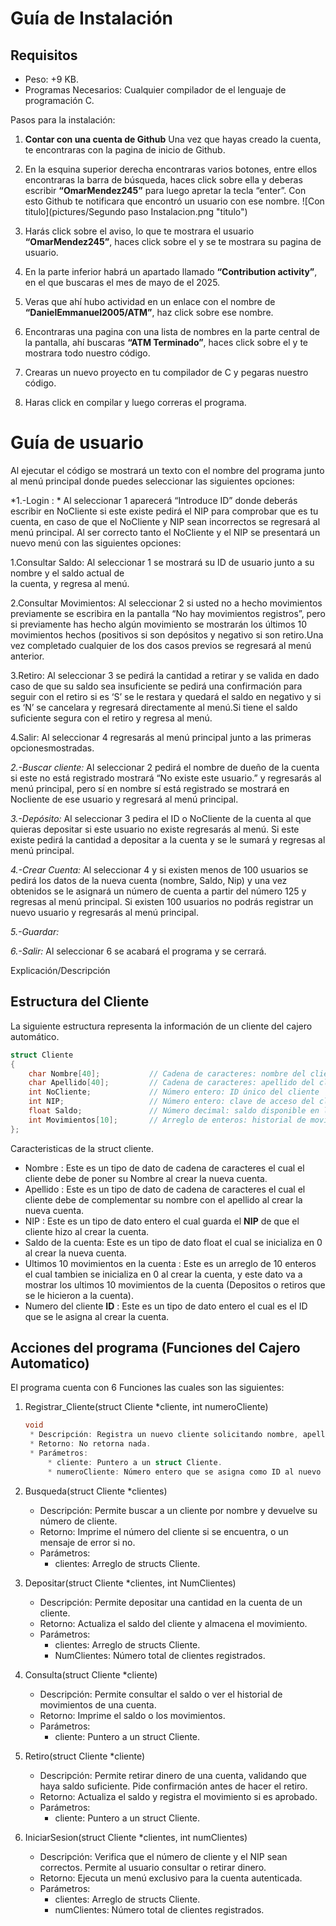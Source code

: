 # Guía de Instalación
## Requisitos
* Peso: +9 KB.
* Programas Necesarios: Cualquier compilador de el lenguaje de programación C.

Pasos para la instalación:
1. **Contar con una cuenta de Github**
Una vez que hayas creado la cuenta, te encontraras con la pagina de inicio de Github.

2. En la esquina superior derecha encontraras varios botones, entre ellos encontraras la barra de búsqueda, haces click sobre ella y deberas escribir **“OmarMendez245”** para luego apretar la tecla “enter”.
Con esto Github te notificara que encontró un usuario con ese nombre.
![Con titulo](pictures/Segundo paso Instalacion.png "titulo")
3. Harás click sobre el aviso, lo que te mostrara el usuario **“OmarMendez245”**, haces click sobre el y se te mostrara su pagina de usuario.

4. En la parte inferior habrá un apartado llamado **“Contribution activity”**, en el que buscaras el mes de mayo de el 2025.

5. Veras que ahí hubo actividad en un enlace con el nombre de **“DanielEmmanuel2005/ATM”**, haz click sobre ese nombre.

6. Encontraras una pagina con una lista de nombres en la parte central de la pantalla, ahí buscaras **“ATM Terminado”**, haces click sobre el y te mostrara todo nuestro código.

7. Crearas un nuevo proyecto en tu compilador de C y pegaras nuestro código.

8. Haras click en compilar y luego correras el programa.

# Guía de usuario

Al ejecutar el código se mostrará un texto con el nombre del programa junto al menú principal donde puedes seleccionar las siguientes opciones:

*1.-Login : *
Al seleccionar 1 aparecerá “Introduce ID” donde deberás escribir en NoCliente si este existe pedirá el NIP para comprobar que es tu cuenta, en caso de que el NoCliente y NIP sean incorrectos se regresará al menú principal.
Al ser correcto tanto el NoCliente y el NIP se presentará un nuevo menú con las siguientes opciones:

1.Consultar Saldo:
Al seleccionar 1 se mostrará su ID de usuario junto a su nombre y el saldo actual de      
             la cuenta, y regresa al menú.

2.Consultar Movimientos:
Al seleccionar 2 si usted no a hecho movimientos previamente se escribira en la pantalla “No hay movimientos registros”, pero si previamente has hecho algún movimiento se mostrarán los últimos 10 movimientos hechos (positivos si son depósitos y negativo si son retiro.Una vez completado cualquier de los dos casos previos se regresará al menú anterior.

3.Retiro:
Al seleccionar 3 se pedirá la cantidad a retirar y se valida en dado caso de que su saldo sea insuficiente se pedirá una confirmación para seguir con el retiro si es ‘S’ se le restara y quedará el saldo en negativo y si es ‘N’ se cancelara y regresará directamente al menú.Si tiene el saldo suficiente segura con el retiro y regresa al menú.	

4.Salir:
Al seleccionar 4 regresarás al menú principal junto a las primeras opcionesmostradas.

*2.-Buscar cliente:*
Al seleccionar 2 pedirá el nombre de dueño de la cuenta si este no está registrado mostrará “No existe este usuario.” y regresarás al menú principal, pero sí en nombre sí está registrado se mostrará en Nocliente de ese usuario y regresará al menú principal.

*3.-Depósito:*
Al seleccionar 3 pedira el ID o NoCliente de la cuenta al que quieras depositar si este usuario no existe regresarás al menú. Si este existe pedirá la cantidad a depositar a la cuenta y se le sumará y regresas al menú principal. 

*4.-Crear Cuenta:*
Al seleccionar 4 y si existen menos de 100 usuarios se pedirá los datos de la nueva cuenta (nombre, Saldo, Nip) y una vez obtenidos se le asignará un número de cuenta a partir del número 125 y regresas al menú principal.
Si existen 100 usuarios no podrás registrar un nuevo usuario y regresarás al menú principal.

*5.-Guardar:*

*6.-Salir:*
Al seleccionar 6  se acabará el programa y se cerrará.

Explicación/Descripción
## Estructura del Cliente 
La siguiente estructura representa la información de un cliente del cajero automático.

```c
struct Cliente 
{
    char Nombre[40];           // Cadena de caracteres: nombre del cliente
    char Apellido[40];         // Cadena de caracteres: apellido del cliente
    int NoCliente;             // Número entero: ID único del cliente
    int NIP;                   // Número entero: clave de acceso del cliente
    float Saldo;               // Número decimal: saldo disponible en la cuenta
    int Movimientos[10];       // Arreglo de enteros: historial de movimientos
};
```
Caracteristicas de la struct cliente.

* Nombre : Este es un tipo de dato de cadena de caracteres el cual el cliente debe de poner su Nombre al crear la nueva cuenta. 
* Apellido : Este es un tipo de dato de cadena de caracteres el cual el cliente debe de complementar su nombre con el apellido al crear la nueva cuenta.
* NIP : Este es un tipo de dato entero el cual guarda el **NIP** de que el cliente hizo al crear la cuenta.
* Saldo de la cuenta: Este es un tipo de dato float el cual se inicializa en 0 al crear la nueva cuenta.
* Ultimos 10 movimientos en la cuenta : Este es un arreglo de 10 enteros el cual tambien se inicializa en 0 al crear la cuenta, y este dato va a mostrar los ultimos 10 movimientos de la cuenta (Depositos o retiros que se le hicieron a la cuenta).
* Numero del cliente **ID** : Este es un tipo de dato entero el cual es el ID que se le asigna al crear la cuenta.

## Acciones del programa (Funciones del Cajero Automatico)
El programa cuenta con 6 Funciones las cuales son las siguientes:
1. Registrar_Cliente(struct Cliente *cliente, int numeroCliente)
   ```c
   void 
	* Descripción: Registra un nuevo cliente solicitando nombre, apellido, NIP y saldo inicial.
	* Retorno: No retorna nada.
	* Parámetros:
	    * cliente: Puntero a un struct Cliente.
	    * numeroCliente: Número entero que se asigna como ID al nuevo cliente.

3. Busqueda(struct Cliente *clientes)
	* Descripción: Permite buscar a un cliente por nombre y devuelve su número de cliente.
	* Retorno: Imprime el número del cliente si se encuentra, o un mensaje de error si no.
	* Parámetros:
	    * clientes: Arreglo de structs Cliente.

4. Depositar(struct Cliente *clientes, int NumClientes)
	* Descripción: Permite depositar una cantidad en la cuenta de un cliente.
	* Retorno: Actualiza el saldo del cliente y almacena el movimiento.
	* Parámetros:
	    * clientes: Arreglo de structs Cliente.
	    * NumClientes: Número total de clientes registrados.

5. Consulta(struct Cliente *cliente)
	* Descripción: Permite consultar el saldo o ver el historial de movimientos de una cuenta.
	* Retorno: Imprime el saldo o los movimientos.
	* Parámetros:
	    * cliente: Puntero a un struct Cliente.

6. Retiro(struct Cliente *cliente)
	* Descripción: Permite retirar dinero de una cuenta, validando que haya saldo suficiente. Pide confirmación antes de hacer el retiro.
	* Retorno: Actualiza el saldo y registra el movimiento si es aprobado.
	* Parámetros:
	    * cliente: Puntero a un struct Cliente.

7. IniciarSesion(struct Cliente *clientes, int numClientes)
	* Descripción: Verifica que el número de cliente y el NIP sean correctos. Permite al usuario consultar o retirar dinero.
	* Retorno: Ejecuta un menú exclusivo para la cuenta autenticada.
	* Parámetros:
	    * clientes: Arreglo de structs Cliente.
	    * numClientes: Número total de clientes registrados.
